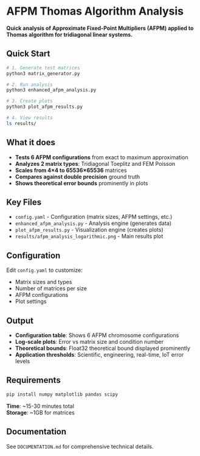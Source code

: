 # AFPM Thomas Algorithm Analysis

**Quick analysis of Approximate Fixed-Point Multipliers (AFPM) applied to Thomas algorithm for tridiagonal linear systems.**

## Quick Start

```bash
# 1. Generate test matrices
python3 matrix_generator.py

# 2. Run analysis 
python3 enhanced_afpm_analysis.py

# 3. Create plots
python3 plot_afpm_results.py

# 4. View results
ls results/
```

## What it does

- **Tests 6 AFPM configurations** from exact to maximum approximation
- **Analyzes 2 matrix types**: Tridiagonal Toeplitz and FEM Poisson  
- **Scales from 4×4 to 65536×65536** matrices
- **Compares against double precision** ground truth
- **Shows theoretical error bounds** prominently in plots

## Key Files

- `config.yaml` - Configuration (matrix sizes, AFPM settings, etc.)
- `enhanced_afpm_analysis.py` - Analysis engine (generates data)
- `plot_afpm_results.py` - Visualization engine (creates plots)
- `results/afpm_analysis_logarithmic.png` - Main results plot

## Configuration

Edit `config.yaml` to customize:
- Matrix sizes and types
- Number of matrices per size  
- AFPM configurations
- Plot settings

## Output

- **Configuration table**: Shows 6 AFPM chromosome configurations
- **Log-scale plots**: Error vs matrix size and condition number
- **Theoretical bounds**: Float32 theoretical bound displayed prominently
- **Application thresholds**: Scientific, engineering, real-time, IoT error levels

## Requirements

```bash
pip install numpy matplotlib pandas scipy
```

**Time**: ~15-30 minutes total  
**Storage**: ~1GB for matrices

## Documentation

See `DOCUMENTATION.md` for comprehensive technical details.